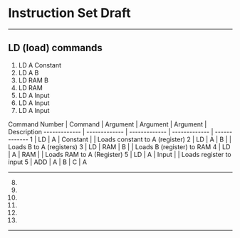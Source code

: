 # Instruction Set Draft #


---

## LD (load) commands
1. LD A Constant
2. LD A B
3. LD RAM B
4. LD RAM
5. LD A Input
6. LD A Input
7. LD A Input

Command Number  | Command | Argument | Argument | Argument | Description
------------- | ------------- | ------------- | ------------- | -------------
1  |  LD  |  A  | Constant |         | Loads constant to A (register)
2  |  LD  |  A  |    B     |         | Loads B to A (registers)
3  |  LD  | RAM |    B     |         | Loads B (register) to RAM
4  |  LD  |  A  |   RAM    |         | Loads RAM to A (Register)
5  |  LD  |  A  |  Input   |         | Loads register to input
5  |  ADD |  A  |    B     |    C    | A

---

8.
9.
10.
11.
12.
13.

---
